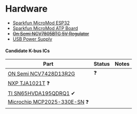 # Hardware

* [Sparkfun MicroMod ESP32](https://www.sparkfun.com/products/16781)
* [Sparkfun MicroMod ATP Board](https://www.sparkfun.com/products/16885)
* ~~[On Semi NCV7805BTG 5V Regulator](https://www.digikey.com/en/products/detail/on-semiconductor/921437)~~
* [USB Power Supply](https://www.amazon.com/gp/product/B07KWRH61D)

#### Candidate K-bus ICs
| Part | Status | Notes |
| --- | --- | --- |
| [ON Semi NCV7428D13R2G](https://www.digikey.com/en/products/detail/on-semiconductor/5022588) | ❓
| [NXP TJA1021T](https://www.digikey.com/en/products/detail/nxp-usa-inc/2034448) ❓
| [TI SN65HVDA195QDRQ1](https://www.digikey.com/en/products/detail/texas-instruments/2094636) ✔
| [Microchip MCP2025-330E-SN](https://www.digikey.com/en/products/detail/microchip-technology/3543134) ❓
<!--stackedit_data:
eyJoaXN0b3J5IjpbMTgyODgxMjMyNV19
-->